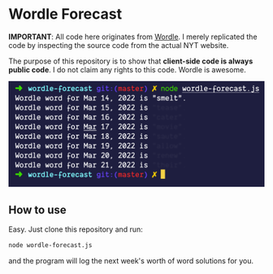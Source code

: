 # Wordle Forecast

**IMPORTANT**: All code here originates from [Wordle](https://www.nytimes.com/games/wordle/index.html). I merely replicated the code by inspecting the source code from the actual NYT website.

The purpose of this repository is to show that **client-side code is always public code**. I do not claim any rights to this code. Wordle is awesome.

![Wordle forecast preview](./preview.png)

## How to use

Easy. Just clone this repository and run:

```sh
node wordle-forecast.js
```

and the program will log the next week's worth of word solutions for you.
